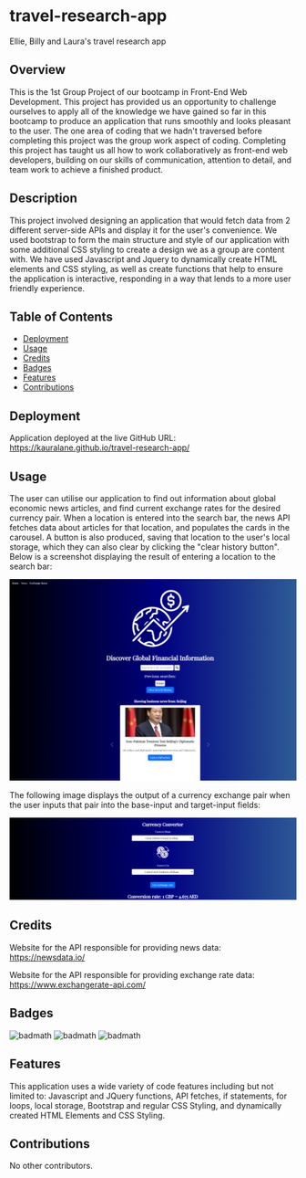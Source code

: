 # travel-research-app
Ellie, Billy and Laura's travel research app

## Overview
 This is the 1st Group Project of our bootcamp in Front-End Web Development. This project has provided us an opportunity to challenge ourselves to apply all of the knowledge we have gained so far in this bootcamp to produce an application that runs smoothly and looks pleasant to the user. The one area of coding that we hadn't traversed before completing this project was the group work aspect of coding. Completing this project has taught us all how to work collaboratively as front-end web developers, building on our skills of communication, attention to detail, and team work to achieve a finished product. 

## Description
This project involved designing an application that would fetch data from 2 different server-side APIs and display it for the user's convenience. We used bootstrap to form the main structure and style of our application with some additional CSS styling to create a design we as a group are content with. We have used Javascript and Jquery to dynamically create HTML elements and CSS styling, as well as create functions that help to ensure the application is interactive, responding in a way that lends to a more user friendly experience.

## Table of Contents

* [Deployment](#Deployment)
* [Usage](#Usage)
* [Credits](#Credits)
* [Badges](#Badges)
* [Features](#Features)
* [Contributions](#Contributions)

## Deployment

Application deployed at the live GitHub URL: https://kauralane.github.io/travel-research-app/

## Usage 

The user can utilise our application to find out information about global economic news articles, and find current exchange rates for the desired currency pair. When a location is entered into the search bar, the news API fetches data about articles for that location, and populates the cards in the carousel. A button is also produced, saving that location to the user's local storage, which they can also clear by clicking the "clear history button". Below is a screenshot displaying the result of entering a location to the search bar:

![Alt text](./assets/images/Demo-News-API-Img.png)

The following image displays the output of a currency exchange pair when the user inputs that pair into the base-input and target-input fields:

![Alt text](./assets/images/Demo-Exchange-API-Img.png)


## Credits

Website for the API responsible for providing news data: https://newsdata.io/ 

Website for the API responsible for providing exchange rate data: https://www.exchangerate-api.com/


## Badges

![badmath](https://img.shields.io/badge/Javascript-20.1-blue)
![badmath](https://img.shields.io/badge/HTML-71.3-orange)
![badmath](https://img.shields.io/badge/CSS-8.6-purple)

## Features

This application uses a wide variety of code features including but not limited to:
Javascript and JQuery functions, API fetches, if statements, for loops, local storage, Bootstrap and regular CSS Styling, and dynamically created HTML Elements and CSS Styling.


## Contributions

No other contributors.
